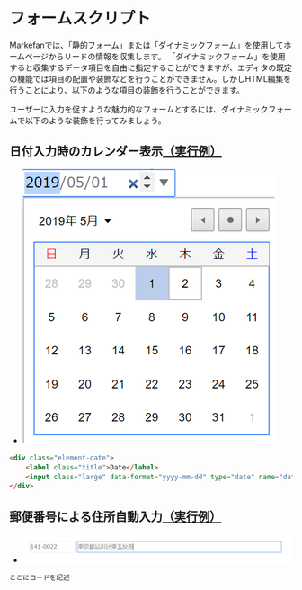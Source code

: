 # フォームスクリプト  

Markefanでは、「静的フォーム」または「ダイナミックフォーム」を使用してホームページからリードの情報を収集します。
「ダイナミックフォーム」を使用すると収集するデータ項目を自由に指定することができますが、エディタの既定の機能では項目の配置や装飾などを行うことができません。しかしHTML編集を行うことにより、以下のような項目の装飾を行うことができます。

ユーザーに入力を促すような魅力的なフォームとするには、ダイナミックフォームで以下のような装飾を行ってみましょう。 

## 日付入力時のカレンダー表示[（実行例）](https://staging.lead-nurture.com/form/dynamicForm/9/412)  

- ![](./img/calender.png)

``` html
<div class="element-date">
    <label class="title">Date</label>
    <input class="large" data-format="yyyy-mm-dd" type="date" name="date" placeholder="yyyy-mm-dd">
</div>
```

## 郵便番号による住所自動入力[（実行例）](https://lead-nurture.com/form/dynamicForm/22/129)  

- ![](./img/postalcode.png)

``` html
ここにコードを記述
```
